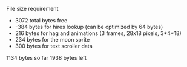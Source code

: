 

File size requirement

- 3072 total bytes free
- \-384 bytes for hires lookup (can be optimized by 64 bytes)
- 216 bytes for hag and animations (3 frames, 28x18 pixels, 3\*4\*18)
- 234 bytes for the moon sprite
- 300 bytes for text scroller data

1134 bytes so far
1938 bytes left 
